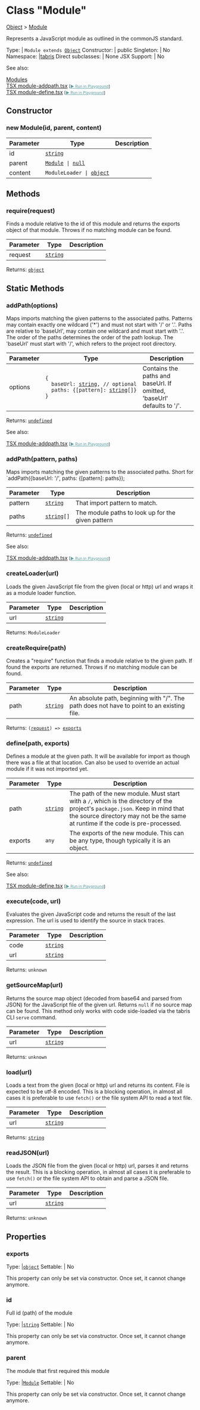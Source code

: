---
---
# Class "Module"

<a href="https://developer.mozilla.org/en-US/docs/Web/JavaScript/Reference/Global_Objects/Object" title="View &quot;Object&quot; on MDN">Object</a> > <a href="#" >Module</a>

Represents a JavaScript module as outlined in the commonJS standard.


Type: | <code style="white-space: nowrap">Module extends <a href="https://developer.mozilla.org/en-US/docs/Web/JavaScript/Reference/Global_Objects/Object" title="View &quot;Object&quot; on MDN">Object</a></code>
Constructor: | public
Singleton: | No
Namespace: |<a href="../modules.html#startup" >tabris</a>
Direct subclasses: | None
JSX Support: | No



See also:
  
[Modules](../modules.md)  
[<span class='language tsx'>TSX</span> module-addpath.tsx](https://github.com/eclipsesource/tabris-js/tree/v3.8.0/snippets/module-addpath.tsx) <span style="font-size: 75%;">[<a href="https://playground.tabris.com/?gitref=v3.8.0&snippet=module-addpath.tsx" style="color: cadetblue;">► Run in Playground</a>]</span>  
[<span class='language tsx'>TSX</span> module-define.tsx](https://github.com/eclipsesource/tabris-js/tree/v3.8.0/snippets/module-define.tsx) <span style="font-size: 75%;">[<a href="https://playground.tabris.com/?gitref=v3.8.0&snippet=module-define.tsx" style="color: cadetblue;">► Run in Playground</a>]</span>

## Constructor

### new Module(id, parent, content)

Parameter|Type|Description
-|-|-
id | <code style="white-space: nowrap"><a href="https://developer.mozilla.org/en-US/docs/Web/JavaScript/Data_structures#string_type" title="View &quot;string&quot; on MDN">string</a></code> | 
parent | <code style="white-space: nowrap"><a href="#" >Module</a> &#124; <a href="https://developer.mozilla.org/en-US/docs/Web/JavaScript/Data_structures#null_type" title="View &quot;null&quot; on MDN">null</a></code> | 
content | <code style="white-space: nowrap">ModuleLoader &#124; <a href="https://developer.mozilla.org/en-US/docs/Web/JavaScript/Reference/Global_Objects/Object" title="View &quot;Object&quot; on MDN">object</a></code> | 

## Methods

### require(request)



Finds a module relative to the id of this module and returns the exports object of that module. Throws if no matching module can be found.


Parameter|Type|Description
-|-|-
request | <code style="white-space: nowrap"><a href="https://developer.mozilla.org/en-US/docs/Web/JavaScript/Data_structures#string_type" title="View &quot;string&quot; on MDN">string</a></code> | 


Returns: <code style="white-space: nowrap"><a href="https://developer.mozilla.org/en-US/docs/Web/JavaScript/Reference/Global_Objects/Object" title="View &quot;Object&quot; on MDN">object</a></code>

## Static Methods

### addPath(options)



Maps imports matching the given patterns to the associated paths. Patterns may contain exactly one wildcard ('*') and must not start with '/' or '.'. Paths are relative to 'baseUrl', may contain one wildcard and must start with '.'. The order of the paths determines the order of the path lookup. The 'baseUrl' must start with '/', which refers to the project root directory.


Parameter|Type|Description
-|-|-
options | <code style="white-space: nowrap">{<br/>&nbsp;&nbsp;baseUrl: <a href="https://developer.mozilla.org/en-US/docs/Web/JavaScript/Data_structures#string_type" title="View &quot;string&quot; on MDN">string</a>, // optional<br/>&nbsp;&nbsp;paths: {[pattern]: <a href="https://developer.mozilla.org/en-US/docs/Web/JavaScript/Data_structures#string_type" title="View &quot;string&quot; on MDN">string</a>[]}<br/>}</code> | Contains the paths and baseUrl. If omitted, 'baseUrl' defaults to '/'.


Returns: <code style="white-space: nowrap"><a href="https://developer.mozilla.org/en-US/docs/Web/JavaScript/Data_structures#undefined_type" title="View &quot;undefined&quot; on MDN">undefined</a></code>

See also:
  
[<span class='language tsx'>TSX</span> module-addpath.tsx](https://github.com/eclipsesource/tabris-js/tree/v3.8.0/snippets/module-addpath.tsx) <span style="font-size: 75%;">[<a href="https://playground.tabris.com/?gitref=v3.8.0&snippet=module-addpath.tsx" style="color: cadetblue;">► Run in Playground</a>]</span>

### addPath(pattern, paths)



Maps imports matching the given patterns to the associated paths. Short for `addPath({baseUrl: '/', paths: {[pattern]: paths});


Parameter|Type|Description
-|-|-
pattern | <code style="white-space: nowrap"><a href="https://developer.mozilla.org/en-US/docs/Web/JavaScript/Data_structures#string_type" title="View &quot;string&quot; on MDN">string</a></code> | That import pattern to match.
paths | <code style="white-space: nowrap"><a href="https://developer.mozilla.org/en-US/docs/Web/JavaScript/Data_structures#string_type" title="View &quot;string&quot; on MDN">string</a>[]</code> | The module paths to look up for the given pattern


Returns: <code style="white-space: nowrap"><a href="https://developer.mozilla.org/en-US/docs/Web/JavaScript/Data_structures#undefined_type" title="View &quot;undefined&quot; on MDN">undefined</a></code>

See also:
  
[<span class='language tsx'>TSX</span> module-addpath.tsx](https://github.com/eclipsesource/tabris-js/tree/v3.8.0/snippets/module-addpath.tsx) <span style="font-size: 75%;">[<a href="https://playground.tabris.com/?gitref=v3.8.0&snippet=module-addpath.tsx" style="color: cadetblue;">► Run in Playground</a>]</span>

### createLoader(url)



Loads the given JavaScript file from the given (local or http) url and wraps it as a module loader function.


Parameter|Type|Description
-|-|-
url | <code style="white-space: nowrap"><a href="https://developer.mozilla.org/en-US/docs/Web/JavaScript/Data_structures#string_type" title="View &quot;string&quot; on MDN">string</a></code> | 


Returns: <code style="white-space: nowrap">ModuleLoader</code>

### createRequire(path)



Creates a "require" function that finds a module relative to the given path. If found the exports are returned. Throws if no matching module can be found.


Parameter|Type|Description
-|-|-
path | <code style="white-space: nowrap"><a href="https://developer.mozilla.org/en-US/docs/Web/JavaScript/Data_structures#string_type" title="View &quot;string&quot; on MDN">string</a></code> | An absolute path, beginning with "/". The path does not have to point to an existing file.


Returns: <code style="white-space: nowrap">(<a href="https://developer.mozilla.org/en-US/docs/Web/JavaScript/Data_structures#string_type" title="View &quot;string&quot; on MDN">request</a>) => <a href="https://developer.mozilla.org/en-US/docs/Web/JavaScript/Reference/Global_Objects/Object" title="View &quot;Object&quot; on MDN">exports</a></code>

### define(path, exports)



Defines a module at the given path. It will be available for import as though there was a file at that location. Can also be used to override an actual module if it was not imported yet.


Parameter|Type|Description
-|-|-
path | <code style="white-space: nowrap"><a href="https://developer.mozilla.org/en-US/docs/Web/JavaScript/Data_structures#string_type" title="View &quot;string&quot; on MDN">string</a></code> | The path of the new module. Must start with a `/`, which is the directory of the project's `package.json`. Keep in mind that the source directory may not be the same at runtime if the code is pre-processed.
exports | <code style="white-space: nowrap"><a title="Literally any JavaScript value">any</a></code> | The exports of the new module. This can be any type, though typically it is an object.


Returns: <code style="white-space: nowrap"><a href="https://developer.mozilla.org/en-US/docs/Web/JavaScript/Data_structures#undefined_type" title="View &quot;undefined&quot; on MDN">undefined</a></code>

See also:
  
[<span class='language tsx'>TSX</span> module-define.tsx](https://github.com/eclipsesource/tabris-js/tree/v3.8.0/snippets/module-define.tsx) <span style="font-size: 75%;">[<a href="https://playground.tabris.com/?gitref=v3.8.0&snippet=module-define.tsx" style="color: cadetblue;">► Run in Playground</a>]</span>

### execute(code, url)



Evaluates the given JavaScript code and returns the result of the last expression. The url is used to identify the source in stack traces.


Parameter|Type|Description
-|-|-
code | <code style="white-space: nowrap"><a href="https://developer.mozilla.org/en-US/docs/Web/JavaScript/Data_structures#string_type" title="View &quot;string&quot; on MDN">string</a></code> | 
url | <code style="white-space: nowrap"><a href="https://developer.mozilla.org/en-US/docs/Web/JavaScript/Data_structures#string_type" title="View &quot;string&quot; on MDN">string</a></code> | 


Returns: <code style="white-space: nowrap">unknown</code>

### getSourceMap(url)



Returns the source map object (decoded from base64 and parsed from JSON) for the JavaScript file of the given url. Returns `null` if no source map can be found. This method only works with code side-loaded via the tabris CLI `serve` command.


Parameter|Type|Description
-|-|-
url | <code style="white-space: nowrap"><a href="https://developer.mozilla.org/en-US/docs/Web/JavaScript/Data_structures#string_type" title="View &quot;string&quot; on MDN">string</a></code> | 


Returns: <code style="white-space: nowrap">unknown</code>

### load(url)



Loads a text from the given (local or http) url and returns its content. File is expected to be utf-8 encoded. This is a blocking operation, in almost all cases it is preferable to use `fetch()` or the file system API to read a text file.


Parameter|Type|Description
-|-|-
url | <code style="white-space: nowrap"><a href="https://developer.mozilla.org/en-US/docs/Web/JavaScript/Data_structures#string_type" title="View &quot;string&quot; on MDN">string</a></code> | 


Returns: <code style="white-space: nowrap"><a href="https://developer.mozilla.org/en-US/docs/Web/JavaScript/Data_structures#string_type" title="View &quot;string&quot; on MDN">string</a></code>

### readJSON(url)



Loads the JSON file from the given (local or http) url, parses it and returns the result. This is a blocking operation, in almost all cases it is preferable to use `fetch()` or the file system API to obtain and parse a JSON file.


Parameter|Type|Description
-|-|-
url | <code style="white-space: nowrap"><a href="https://developer.mozilla.org/en-US/docs/Web/JavaScript/Data_structures#string_type" title="View &quot;string&quot; on MDN">string</a></code> | 


Returns: <code style="white-space: nowrap">unknown</code>


## Properties

### exports



Type: |<code style="white-space: nowrap"><a href="https://developer.mozilla.org/en-US/docs/Web/JavaScript/Reference/Global_Objects/Object" title="View &quot;Object&quot; on MDN">object</a></code>
Settable: | No




This property can only be set via constructor. Once set, it cannot change anymore.



### id


Full id (path) of the module

Type: |<code style="white-space: nowrap"><a href="https://developer.mozilla.org/en-US/docs/Web/JavaScript/Data_structures#string_type" title="View &quot;string&quot; on MDN">string</a></code>
Settable: | No




This property can only be set via constructor. Once set, it cannot change anymore.



### parent


The module that first required this module

Type: |<code style="white-space: nowrap"><a href="#" >Module</a></code>
Settable: | No




This property can only be set via constructor. Once set, it cannot change anymore.





